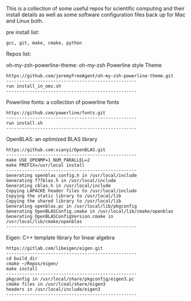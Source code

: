 This is a collection of some useful repos for scientific computing and their install details as well as some software configuration files back up for Mac and Linux both.

pre install list:

	gcc, git, make, cmake, python

Repos list:

oh-my-zsh-powerline-theme: oh-my-zsh Powerline style Theme

	https://github.com/jeremyFreeAgent/oh-my-zsh-powerline-theme.git
	--------------------------------------------------
	run install_in_omz.sh
	--------------------------------------------------

Powerline fonts: a collection of powerline fonts

	https://github.com/powerline/fonts.git
	--------------------------------------------------
	run install.sh
	--------------------------------------------------

OpenBLAS: an optimized BLAS library
	
	https://github.com:xianyi/OpenBLAS.git
	--------------------------------------------------
	make USE_OPENMP=1 NUM_PARALLEL=2
	make PREFIX=/usr/local install
	--------------------------------------------------
	Generating openblas_config.h in /usr/local/include
	Generating f77blas.h in /usr/local/include
	Generating cblas.h in /usr/local/include
	Copying LAPACKE header files to /usr/local/include
	Copying the static library to /usr/local/lib
	Copying the shared library to /usr/local/lib
	Generating openblas.pc in /usr/local/lib/pkgconfig
	Generating OpenBLASConfig.cmake in /usr/local/lib/cmake/openblas
	Generating OpenBLASConfigVersion.cmake in /usr/local/lib/cmake/openblas
	--------------------------------------------------

Eigen: C++ template library for linear algebra
	
	https://gitlab.com/libeigen/eigen.git
	--------------------------------------------------
	cd build_dir
	cmake ~/Repos/eigen/
	make install
	--------------------------------------------------
	pkgconfig in /usr/local/share/pkgconfig/eigen3.pc
	cmake files in /usr/lcoal/share/eigen3
	headers in /usr/local/include/eigen3
	--------------------------------------------------
